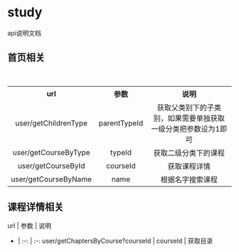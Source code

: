 # study  

api说明文档

## 首页相关  

<table style="text-align:center">
  <tr >
    <th width="20%">
      url
    </th>
    <th width="20%">
      参数
    </th>
    <th width="60%">
      说明
    </th>
  </tr>
  <tr>
    <td>user/getChildrenType</td>
    <td>parentTypeId</td>
    <td>获取父类别下的子类别，如果需要单独获取一级分类把参数设为1即可</td>
  </tr>
  <tr>
    <td>user/getCourseByType</td>
    <td>typeId</td>
    <td>获取二级分类下的课程</td>
  </tr>
  <tr>
    <td>user/getCourseById</td>
    <td>courseId</td>
    <td>获取课程详情</td>
  </tr>
  <tr>
    <td>user/getCourseByName</td>
    <td>name</td>
    <td>根据名字搜索课程</td>
  </tr>
</table>

## 课程详情相关  

url | 参数 | 说明 
- | :-: | :-:
user/getChaptersByCourse?courseId | courseId | 获取目录


